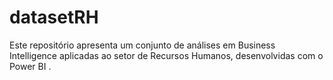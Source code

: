 # datasetRH
Este repositório apresenta um conjunto de análises em Business Intelligence aplicadas ao setor de Recursos Humanos, desenvolvidas com o Power BI .
